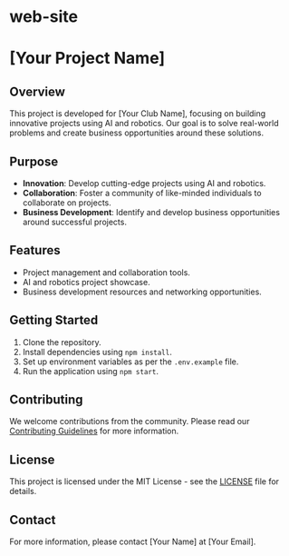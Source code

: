 # web-site

# [Your Project Name]

## Overview
This project is developed for [Your Club Name], focusing on building innovative projects using AI and robotics. Our goal is to solve real-world problems and create business opportunities around these solutions.

## Purpose
- **Innovation**: Develop cutting-edge projects using AI and robotics.
- **Collaboration**: Foster a community of like-minded individuals to collaborate on projects.
- **Business Development**: Identify and develop business opportunities around successful projects.

## Features
- Project management and collaboration tools.
- AI and robotics project showcase.
- Business development resources and networking opportunities.

## Getting Started
1. Clone the repository.
2. Install dependencies using `npm install`.
3. Set up environment variables as per the `.env.example` file.
4. Run the application using `npm start`.

## Contributing
We welcome contributions from the community. Please read our [Contributing Guidelines](CONTRIBUTING.md) for more information.

## License
This project is licensed under the MIT License - see the [LICENSE](LICENSE) file for details.

## Contact
For more information, please contact [Your Name] at [Your Email].
